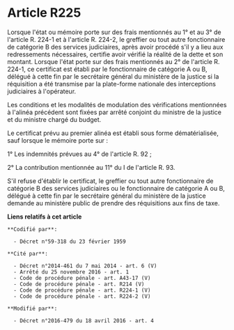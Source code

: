 # Article R225

Lorsque l'état ou mémoire porte sur des frais mentionnés au 1° et au 3° de l'article R. 224-1 et à l'article R. 224-2, le
greffier ou tout autre fonctionnaire de catégorie B des services judiciaires, après avoir procédé s'il y a lieu aux
redressements nécessaires, certifie avoir vérifié la réalité de la dette et son montant. Lorsque l'état porte sur des frais
mentionnés au 2° de l'article R. 224-1, ce certificat est établi par le fonctionnaire de catégorie A ou B, délégué à cette
fin par le secrétaire général du ministère de la justice si la réquisition a été transmise par la plate-forme nationale des
interceptions judiciaires à l'opérateur. 

Les conditions et les modalités de modulation des vérifications mentionnées à l'alinéa précédent sont fixées par arrêté
conjoint du ministre de la justice et du ministre chargé du budget.

Le certificat prévu au premier alinéa est établi sous forme dématérialisée, sauf lorsque le mémoire porte sur : 

1° Les indemnités prévues au 4° de l'article R. 92 ; 

2° La contribution mentionnée au 11° du I de l'article R. 93.

S'il refuse d'établir le certificat, le greffier ou tout autre fonctionnaire de catégorie B des services judiciaires ou le
fonctionnaire de catégorie A ou B, délégué à cette fin par le secrétaire général du ministère de la justice demande au
ministère public de prendre des réquisitions aux fins de taxe.

**Liens relatifs à cet article**

	**Codifié par**:

	  - Décret n°59-318 du 23 février 1959

	**Cité par**:

	  - Décret n°2014-461 du 7 mai 2014 - art. 6 (V)
	  - Arrêté du 25 novembre 2016 - art. 1
	  - Code de procédure pénale - art. A43-17 (V)
	  - Code de procédure pénale - art. R214 (V)
	  - Code de procédure pénale - art. R224-1 (V)
	  - Code de procédure pénale - art. R224-2 (V)

	**Modifié par**:

	  - Décret n°2016-479 du 18 avril 2016 - art. 4
